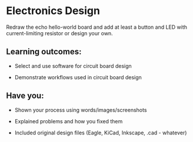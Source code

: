 # Electronics Design
Redraw the echo hello-world board and add at least a button and LED with current-limiting resistor or design your own.

## Learning outcomes:
* Select and use software for circuit board design

* Demonstrate workflows used in circuit board design

## Have you:
* Shown your process using words/images/screenshots  

* Explained problems and how you fixed them

* Included original design files (Eagle, KiCad, Inkscape, .cad - whatever)
